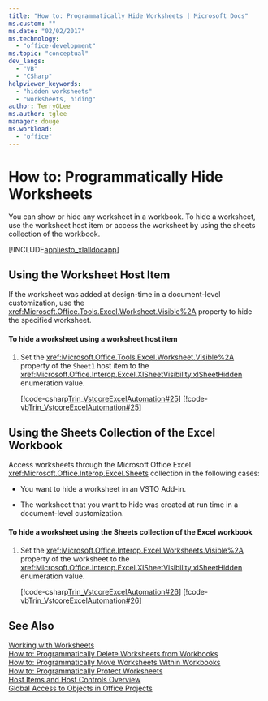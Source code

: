 ```yaml
---
title: "How to: Programmatically Hide Worksheets | Microsoft Docs"
ms.custom: ""
ms.date: "02/02/2017"
ms.technology: 
  - "office-development"
ms.topic: "conceptual"
dev_langs: 
  - "VB"
  - "CSharp"
helpviewer_keywords: 
  - "hidden worksheets"
  - "worksheets, hiding"
author: TerryGLee
ms.author: tglee
manager: douge
ms.workload: 
  - "office"
---
```

# How to: Programmatically Hide Worksheets
  You can show or hide any worksheet in a workbook. To hide a worksheet, use the worksheet host item or access the worksheet by using the sheets collection of the workbook.  
  
 [!INCLUDE[appliesto_xlalldocapp](../vsto/includes/appliesto-xlalldocapp-md.md)]  
  
## Using the Worksheet Host Item  
 If the worksheet was added at design-time in a document-level customization, use the <xref:Microsoft.Office.Tools.Excel.Worksheet.Visible%2A> property to hide the specified worksheet.  
  
#### To hide a worksheet using a worksheet host item  
  
1.  Set the <xref:Microsoft.Office.Tools.Excel.Worksheet.Visible%2A> property of the `Sheet1` host item to the <xref:Microsoft.Office.Interop.Excel.XlSheetVisibility.xlSheetHidden> enumeration value.  
  
     [!code-csharp[Trin_VstcoreExcelAutomation#25](../vsto/codesnippet/CSharp/Trin_VstcoreExcelAutomationCS/Sheet1.cs#25)]
     [!code-vb[Trin_VstcoreExcelAutomation#25](../vsto/codesnippet/VisualBasic/Trin_VstcoreExcelAutomation/Sheet1.vb#25)]  
  
## Using the Sheets Collection of the Excel Workbook  
 Access worksheets through the Microsoft Office Excel <xref:Microsoft.Office.Interop.Excel.Sheets> collection in the following cases:  
  
-   You want to hide a worksheet in an VSTO Add-in.  
  
-   The worksheet that you want to hide was created at run time in a document-level customization.  
  
#### To hide a worksheet using the Sheets collection of the Excel workbook  
  
1.  Set the <xref:Microsoft.Office.Interop.Excel.Worksheets.Visible%2A> property of the worksheet to the <xref:Microsoft.Office.Interop.Excel.XlSheetVisibility.xlSheetHidden> enumeration value.  
  
     [!code-csharp[Trin_VstcoreExcelAutomation#26](../vsto/codesnippet/CSharp/Trin_VstcoreExcelAutomationCS/Sheet1.cs#26)]
     [!code-vb[Trin_VstcoreExcelAutomation#26](../vsto/codesnippet/VisualBasic/Trin_VstcoreExcelAutomation/Sheet1.vb#26)]  
  
## See Also  
 [Working with Worksheets](../vsto/working-with-worksheets.md)   
 [How to: Programmatically Delete Worksheets from Workbooks](../vsto/how-to-programmatically-delete-worksheets-from-workbooks.md)   
 [How to: Programmatically Move Worksheets Within Workbooks](../vsto/how-to-programmatically-move-worksheets-within-workbooks.md)   
 [How to: Programmatically Protect Worksheets](../vsto/how-to-programmatically-protect-worksheets.md)   
 [Host Items and Host Controls Overview](../vsto/host-items-and-host-controls-overview.md)   
 [Global Access to Objects in Office Projects](../vsto/global-access-to-objects-in-office-projects.md)  
  